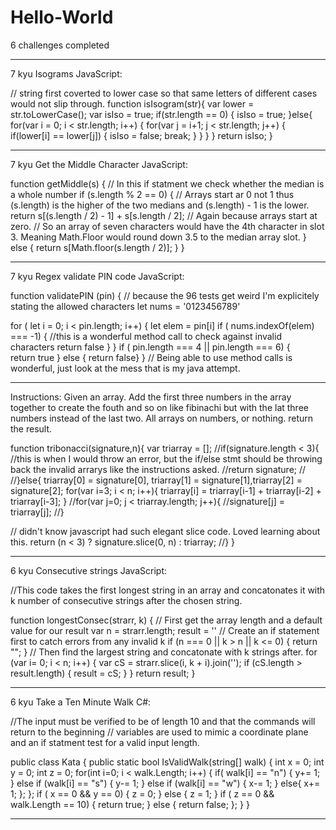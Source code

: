 # Hello-World

6 challenges completed



__________________________________________
7 kyu
Isograms
JavaScript:

// string first coverted to lower case so that same letters of different cases would not slip through.
function isIsogram(str){
  var lower = str.toLowerCase();
  var isIso = true;
  if(str.length == 0) {
    isIso = true;
  }else{
    for(var i = 0; i < str.length; i++) {
      for(var j = i+1; j < str.length; j++) {
        if(lower[i] == lower[j]) {
          isIso = false;
          break;
        }
      }
    }
  }
  return isIso;
}
_________________________________________
7 kyu
Get the Middle Character
JavaScript:

  function getMiddle(s)
{
// In this if statment we check whether the median is a whole number
  if (s.length % 2 == 0) { 
  // Arrays start ar 0 not 1 thus (s.length) is the higher of the two medians and (s.length) - 1 is the lower.
    return s[(s.length / 2) - 1] + s[s.length / 2];
    // Again because arrays start at zero.
    // So an array of seven characters would have the 4th character in slot 3. Meaning Math.Floor would round down 3.5 to the median array slot. 
    } else { return s[Math.floor(s.length / 2)]; }
}
__________________________________________

7 kyu
Regex validate PIN code
JavaScript:

function validatePIN (pin) {
// because the 96 tests get weird I'm explicitely stating the allowed characters
 let  nums = '0123456789' 

  for ( let i = 0; i < pin.length; i++) {
     let elem = pin[i]
     if ( nums.indexOf(elem) === -1) { //this is a wonderful method call to check against invalid characters
       return false
     }
  }
  if ( pin.length === 4 || pin.length === 6) {  
    return true
  }  else { return false}
}
// Being able to use method calls is wonderful, just look at the mess that is my java attempt.
____________________________________________
Instructions: Given an array. Add the first three numbers in the array together to create the fouth and so on like fibinachi but with the lat three numbers instead of the last two. All arrays on numbers, or nothing. return the result.

function tribonacci(signature,n){
  var triarray = [];
  //if(signature.length < 3){
  //this is when I would throw an error, but the if/else stmt should be throwing back the invalid arrarys like the instructions asked.
    //return signature;
    //
  //}else{
  triarray[0] = signature[0], triarray[1] = signature[1],triarray[2] = signature[2];
  for(var i=3; i < n; i++){
    triarray[i] = triarray[i-1] + triarray[i-2] + triarray[i-3];
  }
  //for(var j=0; j < triarray.length; j++){
    //signature[j] = triarray[j];
  //}
  
  // didn't know javascript had such elegant slice code. Loved learning about this.
  return (n < 3) ? signature.slice(0, n) : triarray;
//}
}
_____________________________________
6 kyu
Consecutive strings
JavaScript:

//This code takes the first longest string in an array and concatonates it with k number of consecutive strings after the chosen string.

function longestConsec(strarr, k) {
// First get the array length and a default value for our result
  var n = strarr.length;
  result = ''
// Create an if statement first to catch errors from any invalid k
  if (n === 0 || k > n || k <= 0) {
    return "";
  }
// Then find the largest string and concatonate with k strings after.
  for (var i= 0; i < n; i++) {
    var cS = strarr.slice(i, k + i).join('');
    if (cS.length > result.length) {
      result = cS;
    }
  }
  return result;
}
_______________________________________

6 kyu
Take a Ten Minute Walk
C#:

//The input must be verified to be of length 10 and that the commands will return to the beginning
// variables are used to mimic a coordinate plane and an if statment test for a valid input length.

public class Kata
{
  public static bool IsValidWalk(string[] walk)
  {
    int x = 0;
    int y = 0;
    int z = 0;
    for(int i=0; i < walk.Length; i++) {
      if( walk[i] == "n") {
        y+= 1;
        }
        else if (walk[i] == "s") {
          y-= 1;
          }
        else if (walk[i] == "w") {
          x-= 1;
          }
        else{
            x+= 1;
            };
    };
    if ( x == 0 && y == 0) {
      z = 0;
      }
      else {
      z = 1;
      }
    if ( z == 0 && walk.Length == 10) {
      return true;
      }
      else {
      return false;
      };
  }
}
_________________________________________________

